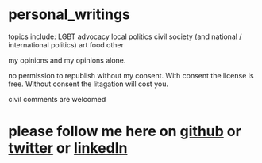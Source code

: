 # personal_writings

topics include:
  LGBT advocacy
  local politics
  civil society (and national / international politics)
  art
  food
  other 
  
  my opinions and my opinions alone.
  
  no permission to republish without my consent.  With consent the license is free.  Without consent the litagation will cost you.  
  
  civil comments are welcomed
  
  # please follow me here on [github](https://github.com/snantaze) or [twitter](https://twitter.com/snantaze) or [linkedIn](https://www.linkedin.com/in/shanenantais/)
